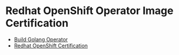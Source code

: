# Redhat OpenShift Operator Image Certification

- [Build Golang Operator](https://github.com/Sherpa99/hcbt-dev-operators/blob/main/buildGolangOperator.md) </br>
- [Redhat OpenShift Certification](https://github.com/Sherpa99/hcbt-dev-operators/blob/main/redhatOpenShiftCertification.md)

